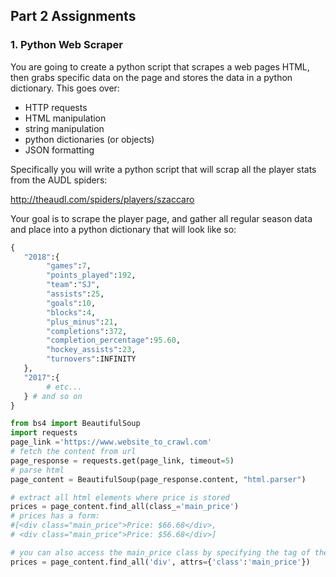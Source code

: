 ## Part 2 Assignments

### 1. Python Web Scraper
You are going to create a python script that scrapes a web pages HTML, then grabs specific data on the page and stores the data in a python dictionary. This goes over:

- HTTP requests
- HTML manipulation
- string manipulation
- python dictionaries (or objects)
- JSON formatting

Specifically you will write a python script that will scrap all the player stats from the AUDL spiders:

http://theaudl.com/spiders/players/szaccaro

Your goal is to scrape the player page, and gather all regular season data and place into a python dictionary that will look like so:
```python
{
   "2018":{
        "games":7,
        "points_played":192,
        "team":"SJ",
        "assists":25,
        "goals":10,
        "blocks":4,
        "plus_minus":21,
        "completions":372,
        "completion_percentage":95.60,
        "hockey_assists":23,
        "turnovers":INFINITY
   },
   "2017":{
        # etc...
   } # and so on
}
```

```python
from bs4 import BeautifulSoup
import requests
page_link ='https://www.website_to_crawl.com'
# fetch the content from url
page_response = requests.get(page_link, timeout=5)
# parse html
page_content = BeautifulSoup(page_response.content, "html.parser")

# extract all html elements where price is stored
prices = page_content.find_all(class_='main_price')
# prices has a form:
#[<div class="main_price">Price: $66.68</div>,
# <div class="main_price">Price: $56.68</div>]

# you can also access the main_price class by specifying the tag of the class
prices = page_content.find_all('div', attrs={'class':'main_price'})
```
